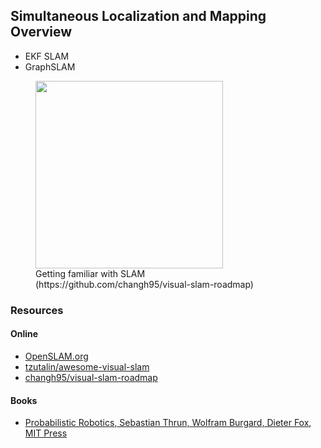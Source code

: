 ## Simultaneous Localization and Mapping Overview

- EKF SLAM
- GraphSLAM

<figure>
  <img src="https://raw.githubusercontent.com/changh95/visual-slam-roadmap/main/img/getting-familiar.png" width="300" />
  <figcaption>Getting familiar with SLAM (https://github.com/changh95/visual-slam-roadmap)</figcaption>
</figure>


### Resources

#### Online

- [OpenSLAM.org](https://openslam-org.github.io/)
- [tzutalin/awesome-visual-slam](https://github.com/tzutalin/awesome-visual-slam)
- [changh95/visual-slam-roadmap](https://github.com/changh95/visual-slam-roadmap)

#### Books

- [Probabilistic Robotics, Sebastian Thrun, Wolfram Burgard, Dieter Fox](https://amzn.to/2ZdwgrN), [MIT Press](https://mitpress.mit.edu/books/probabilistic-robotics)

